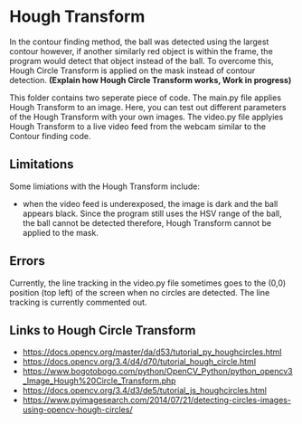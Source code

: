 # Hough Transform

In the contour finding method, the ball was detected using the largest contour however, if another similarly red object is within the frame, the program would detect that object instead of the ball. To overcome this, Hough Circle Transform is applied on the mask instead of contour detection. **(Explain how Hough Circle Transform works, Work in progress)**

This folder contains two seperate piece of code. The main.py file applies Hough Transform to an image. Here, you can test out different parameters of the Hough Transform with your own images. The video.py file applyies Hough Transform to a live video feed from the webcam similar to the Contour finding code.

## Limitations
Some limiations with the Hough Transform include:
* when the video feed is underexposed, the image is dark and the ball appears black. Since the program still uses the HSV range of the ball, the ball cannot be detected therefore, Hough Transform cannot be applied to the mask.

## Errors
Currently, the line tracking in the video.py file sometimes goes to the (0,0) position (top left) of the screen when no circles are detected. The line tracking is currently commented out.

## Links to Hough Circle Transform 
* https://docs.opencv.org/master/da/d53/tutorial_py_houghcircles.html 
* https://docs.opencv.org/3.4/d4/d70/tutorial_hough_circle.html 
* https://www.bogotobogo.com/python/OpenCV_Python/python_opencv3_Image_Hough%20Circle_Transform.php 
* https://docs.opencv.org/3.4/d3/de5/tutorial_js_houghcircles.html 
* https://www.pyimagesearch.com/2014/07/21/detecting-circles-images-using-opencv-hough-circles/ 
